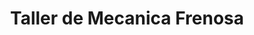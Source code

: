 ---
title: "Taller de Mecanica Frenosa"
url: /wanchaq/taller-de-mecanica-frenosa/
shop: reparación de automóviles
---